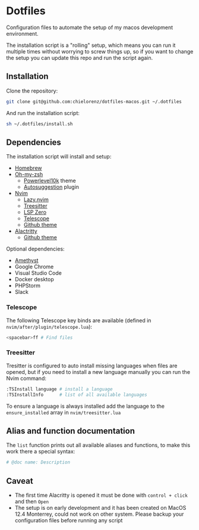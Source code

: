 # Dotfiles

Configuration files to automate the setup of my macos development environment.

The installation script is a "rolling" setup, which means you can run it multiple times without worrying to screw things up, so if you want to change the setup you can update this repo and run the script again.

## Installation

Clone the repository:
```sh
git clone git@github.com:chielorenz/dotfiles-macos.git ~/.dotfiles
```

And run the installation script:
```sh
sh ~/.dotfiles/install.sh
```

## Dependencies

The installation script will install and setup:

- [Homebrew](https://github.com/Homebrew/brew)
- [Oh-my-zsh](https://github.com/ohmyzsh/ohmyzsh)
    - [Powerlevel10k](https://github.com/romkatv/powerlevel10k) theme
    - [Autosuggestion](https://github.com/zsh-users/zsh-autosuggestions) plugin
- [Nvim](https://github.com/neovim/neovim)
    - [Lazy.nvim](https://github.com/folke/lazy.nvim)
	- [Treesitter](https://github.com/nvim-treesitter/nvim-treesitter)
	- [LSP Zero](https://github.com/VonHeikemen/lsp-zero.nvim)
	- [Telescope](https://github.com/nvim-telescope/telescope.nvim)
    - [Github theme](https://github.com/projekt0n/github-nvim-theme)
- [Alactritty](https://github.com/alacritty/alacritty)
    - [Github theme](https://github.com/projekt0n/github-nvim-theme/tree/main/terminal/alacritty)

Optional dependencies:

- [Amethyst](https://github.com/ianyh/Amethyst)
- Google Chrome
- Visual Studio Code
- Docker desktop
- PHPStorm
- Slack

### Telescope

The following Telescope key binds are available (defined in `nvim/after/plugin/telescope.lua`):

```bash
<spacebar>ff # Find files
```

### Treesitter

Tresitter is configured to auto install missing languages when files are opened,
but if you need to install a new language manually you can run the Nvim command:

```bash
:TSInstall language # install a language
:TSInstallInfo      # list of all available languages
```

To ensure a language is always installed add the language to the `ensure_installed` array in `nvim/treesitter.lua` 

## Alias and function documentation

The `list` function prints out all available aliases and functions, to make this work there a special syntax:

```bash
# @doc name: Description
```

## Caveat

- The first time Alacritty is opened it must be done with `control + click` and then `Open`
- The setup is on early development and it has been created on MacOS 12.4 Monterrey, could not work on other system. Please backup your configuration files before running any script
